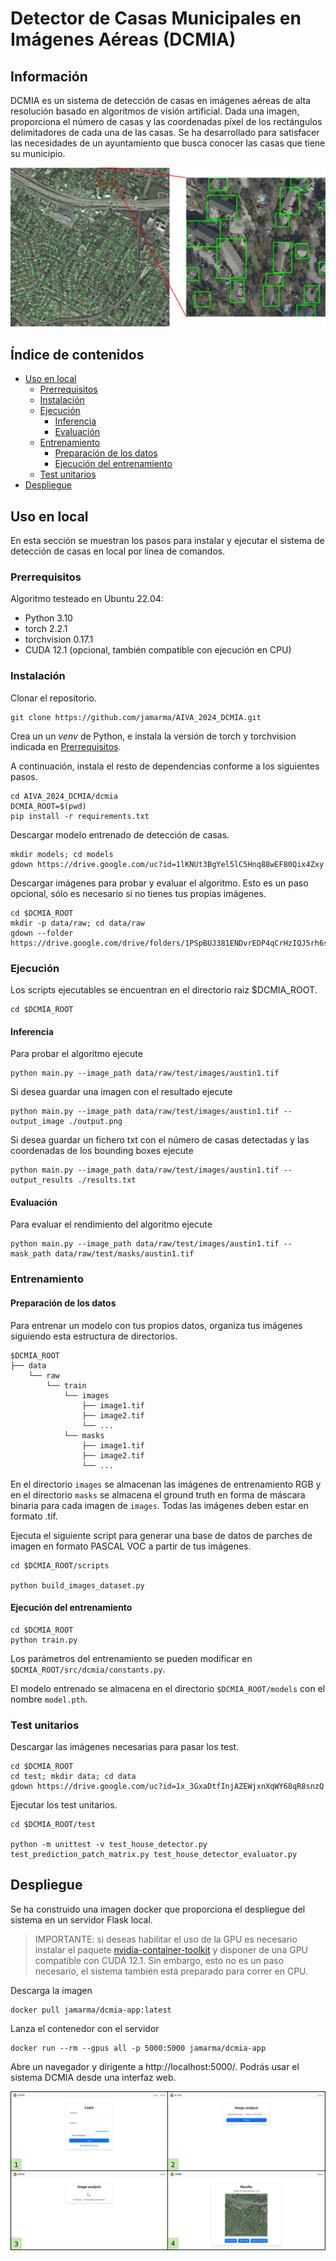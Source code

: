 # Detector de Casas Municipales en Imágenes Aéreas (DCMIA)

## Información

DCMIA es un sistema de detección de casas en imágenes aéreas de alta resolución basado en algoritmos de visión artificial. Dada una imagen, proporciona el número de casas y las coordenadas píxel de los rectángulos delimitadores de cada una de las casas.
Se ha desarrollado para satisfacer las necesidades de un ayuntamiento que busca conocer las casas que tiene su municipio.

![](https://github.com/jamarma/AIVA_2024_DCMIA/blob/main/docs/readme/example.png)

## Índice de contenidos

* [Uso en local]()
    * [Prerrequisitos](https://github.com/jamarma/AIVA_2024_DCMIA#prerrequisitos)
    * [Instalación](https://github.com/jamarma/AIVA_2024_DCMIA#instalaci%C3%B3n)
    * [Ejecución](https://github.com/jamarma/AIVA_2024_DCMIA#ejecuci%C3%B3n)
        * [Inferencia](https://github.com/jamarma/AIVA_2024_DCMIA#inferencia)
        * [Evaluación](https://github.com/jamarma/AIVA_2024_DCMIA#evaluaci%C3%B3n)
    * [Entrenamiento](https://github.com/jamarma/AIVA_2024_DCMIA#entrenamiento)
        * [Preparación de los datos](https://github.com/jamarma/AIVA_2024_DCMIA#preparaci%C3%B3n-de-los-datos)
        * [Ejecución del entrenamiento](https://github.com/jamarma/AIVA_2024_DCMIA#ejecuci%C3%B3n-del-entrenamiento)
    * [Test unitarios](https://github.com/jamarma/AIVA_2024_DCMIA#test-unitarios)
* [Despliegue](https://github.com/jamarma/AIVA_2024_DCMIA#despliegue)

## Uso en local

En esta sección se muestran los pasos para instalar y ejecutar el sistema de detección de casas en local por línea de comandos.

### Prerrequisitos

Algoritmo testeado en Ubuntu 22.04:

* Python 3.10  
* torch 2.2.1  
* torchvision 0.17.1  
* CUDA 12.1 (opcional, también compatible con ejecución en CPU)

### Instalación

Clonar el repositorio.

```
git clone https://github.com/jamarma/AIVA_2024_DCMIA.git
```

Crea un un _venv_ de Python, e instala la versión de torch y torchvision indicada en [Prerrequisitos](https://github.com/jamarma/AIVA_2024_DCMIA#prerrequisitos).

A continuación, instala el resto de dependencias conforme a los siguientes pasos.

```
cd AIVA_2024_DCMIA/dcmia
DCMIA_ROOT=$(pwd)
pip install -r requirements.txt
```

Descargar modelo entrenado de detección de casas.
```
mkdir models; cd models
gdown https://drive.google.com/uc?id=1lKNUt3BgYel5lC5Hnq88wEF80Qix4Zxy
```

Descargar imágenes para probar y evaluar el algoritmo. Esto es un paso opcional, sólo es necesario si no tienes tus propias imágenes.

```
cd $DCMIA_ROOT
mkdir -p data/raw; cd data/raw
gdown --folder https://drive.google.com/drive/folders/1PSpBUJ381ENDvrEDP4qCrHzIQJ5rh6sk
```

### Ejecución

Los scripts ejecutables se encuentran en el directorio raiz $DCMIA_ROOT. 

```
cd $DCMIA_ROOT
```

#### Inferencia

Para probar el algoritmo ejecute

```
python main.py --image_path data/raw/test/images/austin1.tif
```

Si desea guardar una imagen con el resultado ejecute

```
python main.py --image_path data/raw/test/images/austin1.tif --output_image ./output.png
```

Si desea guardar un fichero txt con el número de casas detectadas y las coordenadas de los bounding boxes ejecute

```
python main.py --image_path data/raw/test/images/austin1.tif --output_results ./results.txt
```

#### Evaluación

Para evaluar el rendimiento del algoritmo ejecute

```
python main.py --image_path data/raw/test/images/austin1.tif --mask_path data/raw/test/masks/austin1.tif
```

### Entrenamiento

#### Preparación de los datos

Para entrenar un modelo con tus propios datos, organiza tus imágenes siguiendo esta estructura de directorios.

```
$DCMIA_ROOT
├── data
    └── raw
        └── train
            └── images
                ├── image1.tif
                ├── image2.tif
                └── ...
            └── masks
                ├── image1.tif
                ├── image2.tif
                └── ...
```

En el directorio `images` se almacenan las imágenes de entrenamiento RGB y en el directorio `masks` se almacena el ground truth en forma de máscara binaria para cada imagen de `images`. Todas las imágenes deben estar en formato .tif.

Ejecuta el siguiente script para generar una base de datos de parches de imagen en formato PASCAL VOC a partir de tus imágenes.

```
cd $DCMIA_ROOT/scripts

python build_images_dataset.py
```

#### Ejecución del entrenamiento

```
cd $DCMIA_ROOT
python train.py
```

Los parámetros del entrenamiento se pueden modificar en `$DCMIA_ROOT/src/dcmia/constants.py`.

El modelo entrenado se almacena en el directorio `$DCMIA_ROOT/models` con el nombre `model.pth`.

### Test unitarios

Descargar las imágenes necesarias para pasar los test.

```
cd $DCMIA_ROOT
cd test; mkdir data; cd data
gdown https://drive.google.com/uc?id=1x_3GxaDtfInjAZEWjxnXqWY68qR8snzQ
```

Ejecutar los test unitarios.

```
cd $DCMIA_ROOT/test

python -m unittest -v test_house_detector.py test_prediction_patch_matrix.py test_house_detector_evaluator.py
```

## Despliegue

Se ha construido una imagen docker que proporciona el despliegue del sistema en un servidor Flask local.

> IMPORTANTE: si deseas habilitar el uso de la GPU es necesario instalar el paquete [nvidia-container-toolkit](https://docs.docker.com/config/containers/resource_constraints/#gpu) y disponer de una GPU compatible con CUDA 12.1. Sin embargo, esto no es un paso necesario, el sistema también está preparado para correr en CPU.

Descarga la imagen

```
docker pull jamarma/dcmia-app:latest
```

Lanza el contenedor con el servidor

```
docker run --rm --gpus all -p 5000:5000 jamarma/dcmia-app
```

Abre un navegador y dirígente a http://localhost:5000/. Podrás usar el sistema DCMIA desde una interfaz web.

![](https://github.com/jamarma/AIVA_2024_DCMIA/blob/dev/docs/readme/app-example.png)
